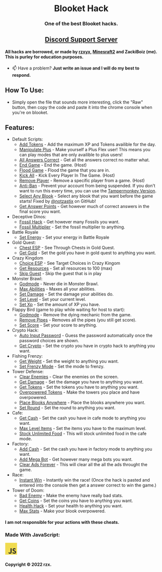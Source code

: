 <h1 align="center">Blooket Hack</h1>
<h3 align="center">One of the best Blooket hacks.</h3>
<h2 align="center"><a href="https://discord.gg/abqMVbDanB">Discord Support Server</a></h2>

#### All hacks are borrowed, or made by [rzxyx](https://github.com/rxzyx/Blooket-Hacks), [Minesraft2](https://github.com/Minesraft2/Blooket-Cheats) and ZackiBoiz (me). This is purley for education purposes.
- 📫 Have a problem? **Just write an issue and I will do my best to respond.**

## How To Use:

- Simply open the file that sounds more interesting, click the "Raw" button, then copy the code and paste it into the chrome console when you're on blooket.

## Features:
- Default Scripts:
    - <a href="https://github.com/ZackiBoiz/Blooket-Hacks/blob/main/Default%20Scripts/Add%20Tokens.js">Add Tokens</a> - Add the maximum XP and Tokens availible for the day.
    - <a href="https://github.com/ZackiBoiz/Blooket-Hacks/blob/main/Default%20Scripts/Manipulate%20Plus.js">Manipulate Plus</a> - Make yourself a Plus Flex user! This means you can play modes that are only availible to plus users!
    - <a href="https://github.com/ZackiBoiz/Blooket-Hacks/blob/main/Default%20Scripts/All%20Answers%20Correct.js">All Answers Correct</a> - Get all the answers correct no matter what.
    - <a href="https://github.com/ZackiBoiz/Blooket-Hacks/blob/main/Default%20Scripts/Host/End%20Game.js">End Game</a> - End the game. (Host)
    - <a href="https://github.com/ZackiBoiz/Blooket-Hacks/blob/main/Default%20Scripts/Flood%20Game.js">Flood Game</a> - Flood the game that you are in.
    - <a href="https://github.com/ZackiBoiz/Blooket-Hacks/blob/main/Default%20Scripts/Host/Kick%20All.js">Kick All</a> - Kick Every Player In The Game. (Host)
    - <a href="https://github.com/ZackiBoiz/Blooket-Hacks/blob/main/Default%20Scripts/Host/Remove%20Player.js">Remove Player</a> - Remove a specific player from a game. (Host)
    - <a href="https://github.com/ZackiBoiz/Blooket-Hacks/blob/main/Default%20Scripts/Anti-Ban.js">Anti-Ban</a> - Prevent your account from being suspended. If you don't want to run this every time, you can use the <a href="https://github.com/rxzyx/Blooket-Hacks/blob/main/Default%20Scripts/Tampermonkey/Anti-Ban.js">Tampermonkey Version</a>.
    - <a href="https://github.com/ZackiBoiz/Blooket-Hacks/blob/main/Default%20Scripts/Select%20Any%20Blook.js">Select Any Blook</a> - Select any blook that you want before the game starts! Fixed by <a href="https://github.com/notzastix">@notzastix</a> on GitHub!
    - <a href="https://github.com/ZackiBoiz/Blooket-Hacks/blob/main/Default%20Scripts/Get%20Answer%20Points.js">Get Answer Points</a> - Get however much of correct answers in the final score you want.
- Deceptive Dinos:
    - <a href="https://github.com/ZackiBoiz/Blooket-Hacks/blob/main/Deceptive%20Dinos/Fossil%20Hack.js">Fossil Hack</a> - Get however many Fossils you want.
    - <a href="https://github.com/ZackiBoiz/Blooket-Hacks/blob/main/Deceptive%20Dinos/Fossil%20Multiplier.js">Fossil Multiplier</a> - Set the fossil multiplier to anything.
- Battle Royale
    - <a href="https://github.com/ZackiBoiz/Blooket-Hacks/blob/main/Battle%20Royale/Set%20Energy.js">Set Energy</a> - Set your energy in Battle Royale
- Gold Quest:
    - <a href="https://github.com/ZackiBoiz/Blooket-Hacks/blob/main/Gold%20Quest/Chest%20ESP.js">Chest ESP</a> - See Through Chests in Gold Quest.
    - <a href="https://github.com/ZackiBoiz/Blooket-Hacks/blob/main/Gold%20Quest/Get%20Gold.js">Get Gold</a> - Set the gold you have in gold quest to anything you want.
- Crazy Kingdom
    - <a href="https://github.com/ZackiBoiz/Blooket-Hacks/blob/main/Crazy%20Kingdom/Choice%20ESP.js">Choice ESP</a> - See Target Choices in Crazy Kingom
    - <a href="https://github.com/ZackiBoiz/Blooket-Hacks/blob/main/Crazy%20Kingdom/Get%20Resources.js">Get Resources</a> - Set all resources to 100 (max)
    - <a href="https://github.com/ZackiBoiz/Blooket-Hacks/blob/main/Crazy%20Kingdom/Skip%20Guest.js">Skip Guest</a> - Skip the guest that is in play
- Monster Brawl:
    - <a href="https://github.com/ZackiBoiz/Blooket-Hacks/blob/main/Monster%20Brawl/Godmode.js">Godmode</a> - Never die in Monster Brawl.
    - <a href="https://github.com/ZackiBoiz/Blooket-Hacks/blob/main/Monster%20Brawl/Max%Abilities.js">Max Abilities</a> - Maxes all your abilities.
    - <a href="https://github.com/ZackiBoiz/Blooket-Hacks/blob/main/Monster%20Brawl/Set%20Damage.js">Set Damage</a> - Set the damage your abilities do.
    - <a href="https://github.com/ZackiBoiz/Blooket-Hacks/blob/main/Monster%20Brawl/Set%20Level.js">Set Level</a> - Set your current level.
    - <a href="https://github.com/ZackiBoiz/Blooket-Hacks/blob/main/Monster%20Brawl/Set%20Xp.js">Set Xp</a> - Set the amount of XP you have.
- Flappy Bird (game to play while waiting for host to start):
    - <a href="https://github.com/ZackiBoiz/Blooket-Hacks/blob/main/Flappy%20Bird/Godmode.js">Godmode</a> - Remove the dying mechanic from the game.
    - <a href="https://github.com/ZackiBoiz/Blooket-Hacks/blob/main/Flappy%20Bird/Remove%20Pipes.js">Remove Pipes</a> - Removes all the pipes (you still get score).
    - <a href="https://github.com/ZackiBoiz/Blooket-Hacks/blob/main/Flappy%20Bird/Set%20Score.js">Set Score</a> - Set your score to anything.
- Crypto Hack:
    - <a href="https://github.com/ZackiBoiz/Blooket-Hacks/blob/main/Crypto%20Hack/Auto%20Input%20Password.js">Auto Input Password</a> - Guess the password automatically once the password choices are shown.
    - <a href="https://github.com/ZackiBoiz/Blooket-Hacks/blob/main/Crypto%20Hack/Get%20Crypto.js">Get Crypto</a> - Set the crypto you have in crypto hack to anything you want.
- Fishing Frenzy:
    - <a href="https://github.com/ZackiBoiz/Blooket-Hacks/blob/main/Fishing%20Frenzy/Get%20Weight.js">Get Weight</a> - Set the weight to anything you want.
    - <a href="https://github.com/ZackiBoiz/Blooket-Hacks/blob/main/Fishing%20Frenzy/Set%20Frenzy%20Mode.js">Set Frenzy Mode</a> - Set the mode to frenzy.
- Tower Defense:
    - <a href="https://github.com/ZackiBoiz/Blooket-Hacks/blob/main/Tower%20Defense/Clear%20Enemies.js">Clear Enemies</a> - Clear the enemies on the screen.
    - <a href="https://github.com/ZackiBoiz/Blooket-Hacks/blob/main/Tower%20Defense/Get%20Damage.js">Get Damage</a> - Set the damage you have to anything you want.
    - <a href="https://github.com/ZackiBoiz/Blooket-Hacks/blob/main/Tower%20Defense/Get%20Tokens.js">Get Tokens</a> - Set the tokens you have to anything you want.
    - <a href="https://github.com/ZackiBoiz/Blooket-Hacks/blob/main/Tower%20Defense/Overpowered%20Towers.js">Overpowered Tokens</a> - Make the towers you place and have overpowered.
    - <a href="https://github.com/ZackiBoiz/Blooket-Hacks/blob/main/Tower%20Defense/Place%20Blooks%20Anywhere.js">Place Blooks Anywhere</a> - Place the blooks anywhere you want.
    - <a href="https://github.com/ZackiBoiz/Blooket-Hacks/blob/main/Tower%20Defense/Set%20Round.js">Set Round</a> - Set the round to anything you want.
- Cafe:
    - <a href="https://github.com/ZackiBoiz/Blooket-Hacks/blob/main/Cafe/Get%20Cash.js">Get Cash</a> - Set the cash you have in cafe mode to anything you want.
    - <a href="https://github.com/ZackiBoiz/Blooket-Hacks/blob/main/Cafe/Max%20Level%20Items.js">Max Level Items</a> - Set the items you have to the maximum level.
    - <a href="https://github.com/ZackiBoiz/Blooket-Hacks/blob/main/Cafe/Stock%20Unlimited%20Food.js">Stock Unlimited Food</a> - This will stock unlimited food in the cafe mode.
- Factory:
    - <a href="https://github.com/ZackiBoiz/Blooket-Hacks/blob/main/Factory/Add%20Cash.js">Add Cash</a> - Set the cash you have in factory mode to anything you want.
    - <a href="https://github.com/ZackiBoiz/Blooket-Hacks/blob/main/Factory/Add%20Mega%20Bot.js">Add Mega Bot</a> - Get however many mega bots you want.
    - <a href="https://github.com/ZackiBoiz/Blooket-Hacks/blob/main/Factory/Clear%20Ads%20Forever.js">Clear Ads Forever</a> - This will clear all the all the ads throught the game.
- Race:
    - <a href="https://github.com/ZackiBoiz/Blooket-Hacks/blob/main/Race/Instant%20Win.js">Instant Win</a> - Instantly win the race! (Once the hack is pasted and entered into the console then get a answer correct to win the game.)
- Tower of Doom:
    - <a href="https://github.com/ZackiBoiz/Blooket-Hacks/blob/main/Tower%20Of%20Doom/Bad%20Enemy.js">Bad Enemy</a> - Make the enemy have really bad stats.
    - <a href="https://github.com/ZackiBoiz/Blooket-Hacks/blob/main/Tower%20Of%20Doom/Get%20Coins.js">Get Coins</a> - Set the coins you have to anything you want.
    - <a href="https://github.com/ZackiBoiz/Blooket-Hacks/blob/main/Tower%20Of%20Doom/Health%20Hack.js">Health Hack</a> - Set your health to anything you want.
    - <a href="https://github.com/ZackiBoiz/Blooket-Hacks/blob/main/Tower%20Of%20Doom/Max%20Stats.js">Max Stats</a> - Make your blook overpowered.


#### I am not responsible for your actions with these cheats.

<h3 align="left">Made With JavaScript:</h3>
<p align="left"> <a href="https://developer.mozilla.org/en-US/docs/Web/JavaScript" target="_blank" rel="noreferrer"> <img src="https://raw.githubusercontent.com/devicons/devicon/master/icons/javascript/javascript-original.svg" alt="javascript" width="40" height="40"/> </a> </p>

#### Copyright &copy; 2022 rzx.
